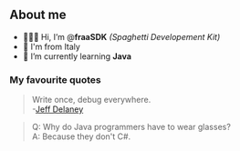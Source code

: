 ## About me
- 👨🏻‍💻 Hi, I’m @**fraaSDK** *(Spaghetti Developement Kit)*
- 🍝 I'm from Italy
- 🌱 I’m currently learning **Java**
### My favourite quotes
> Write once, debug everywhere.<br>
> -[Jeff Delaney](https://www.youtube.com/watch?v=m4-HM_sCvtQ)

> Q: Why do Java programmers have to wear glasses?<br>
> A: Because they don't C#.

<!---
fraaSDK/fraaSDK is a ✨ special ✨ repository because its `README.md` (this file) appears on your GitHub profile.
You can click the Preview link to take a look at your changes.
--->
